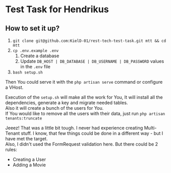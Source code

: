 # Test Task for Hendrikus   

## How to set it up?    


1. `git clone git@github.com:KielD-01/rest-tech-test-task.git mtt && cd mtt`    
2. `cp .env.example .env`   
    1. Create a database    
    2. Update `DB_HOST | DB_DATABASE | DB_USERNAME | DB_PASSWORD` values in the `.env` file 
3. `bash setup.sh`  

Then You could serve it with the `php artisan serve` command or configure a VHost.  

Execution of the `setup.sh` will make all the work for You, It will install all the dependencies, generate a key and migrate needed tables.     
Also it will create a bunch of the users for You.   
If You would like to remove all the users with their data, just run `php artisan tenants:truncate`  

    
Jeeez! That was a little bit tough. I never had experience creating Multi-Tenant stuff. 
I know, that few things could be done in a different way - but I have met the target.   
Also, I didn't used the FormRequest validation here. But there could be 2 rules:    
- Creating a User
- Adding a Movie
